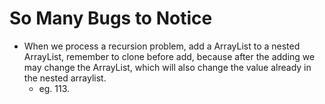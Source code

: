 # So Many Bugs to Notice
+ When we process a recursion problem, add a ArrayList to a nested ArrayList, remember to clone before add, because after the adding we may change the ArrayList, which will also change the value already in the nested arraylist.
    - eg. 113.
